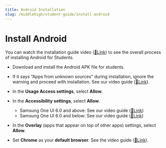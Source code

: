 ```yaml
---
title: Android Installation
slug: /middlehigh/student-guide/install-android
---
```


# Install Android

You can watch the installation guide video ([🔗Link](https://www.youtube.com/watch?v=XBcpvCpa3nk)) to see the overall process of installing Android for Students.

- Download and install the Android APK file for students.

- If it says “Apps from unknown sources” during installation, ignore the warning and proceed with installation. See our video guide ([🔗Link](https://www.youtube.com/watch?v=YyateW8uqIg)).

- In the **Usage Access settings**, select **Allow**.

- In the **Accessibility settings**, select **Allow**.

  - Samsung One UI 6.0 and above: See our video guide ([🔗Link](https://www.youtube.com/watch?v=mmQBRfcNyAQ))
  - Samsung One UI 6.0 and below: See our video guide ([🔗Link](https://www.youtube.com/watch?v=XBcpvCpa3nk&t=163s))

- In the **Overlay** (apps that appear on top of other apps) settings, select **Allow**.

- Set **Chrome** as your **default browser**. See the video guide ([🔗Link](https://support.google.com/chrome/answer/95417?hl=ko&co=GENIE.Platform%3DAndroid&oco=1)).
